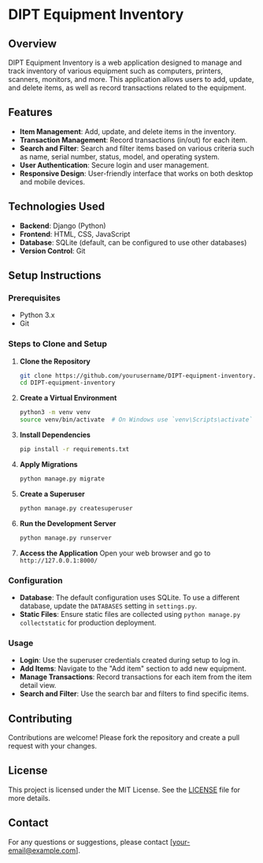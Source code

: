 # DIPT Equipment Inventory

## Overview
DIPT Equipment Inventory is a web application designed to manage and track inventory of various equipment such as computers, printers, scanners, monitors, and more. This application allows users to add, update, and delete items, as well as record transactions related to the equipment.

## Features
- **Item Management**: Add, update, and delete items in the inventory.
- **Transaction Management**: Record transactions (in/out) for each item.
- **Search and Filter**: Search and filter items based on various criteria such as name, serial number, status, model, and operating system.
- **User Authentication**: Secure login and user management.
- **Responsive Design**: User-friendly interface that works on both desktop and mobile devices.

## Technologies Used
- **Backend**: Django (Python)
- **Frontend**: HTML, CSS, JavaScript
- **Database**: SQLite (default, can be configured to use other databases)
- **Version Control**: Git

## Setup Instructions

### Prerequisites
- Python 3.x
- Git

### Steps to Clone and Setup

1. **Clone the Repository**
    ```sh
    git clone https://github.com/yourusername/DIPT-equipment-inventory.git
    cd DIPT-equipment-inventory
    ```

2. **Create a Virtual Environment**
    ```sh
    python3 -m venv venv
    source venv/bin/activate  # On Windows use `venv\Scripts\activate`
    ```

3. **Install Dependencies**
    ```sh
    pip install -r requirements.txt
    ```

4. **Apply Migrations**
    ```sh
    python manage.py migrate
    ```

5. **Create a Superuser**
    ```sh
    python manage.py createsuperuser
    ```

6. **Run the Development Server**
    ```sh
    python manage.py runserver
    ```

7. **Access the Application**
    Open your web browser and go to `http://127.0.0.1:8000/`

### Configuration
- **Database**: The default configuration uses SQLite. To use a different database, update the `DATABASES` setting in `settings.py`.
- **Static Files**: Ensure static files are collected using `python manage.py collectstatic` for production deployment.

### Usage
- **Login**: Use the superuser credentials created during setup to log in.
- **Add Items**: Navigate to the "Add item" section to add new equipment.
- **Manage Transactions**: Record transactions for each item from the item detail view.
- **Search and Filter**: Use the search bar and filters to find specific items.

## Contributing
Contributions are welcome! Please fork the repository and create a pull request with your changes.

## License
This project is licensed under the MIT License. See the [LICENSE](http://_vscodecontentref_/1) file for more details.

## Contact
For any questions or suggestions, please contact [your-email@example.com].
